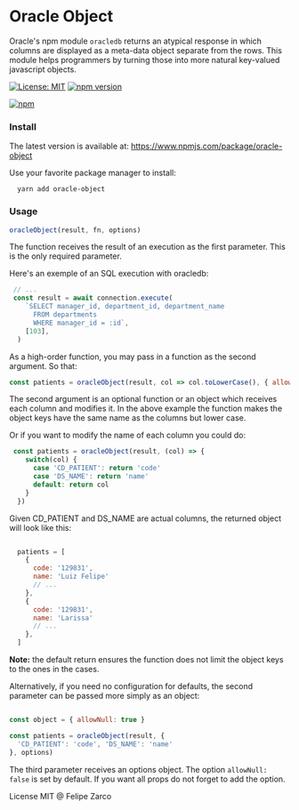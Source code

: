 
# Oracle Object

Oracle's npm module `oracledb` returns an atypical response in which columns are displayed as a meta-data object separate from the rows. This module helps programmers by turning those into more natural key-valued javascript objects.

[![License: MIT](https://img.shields.io/badge/License-MIT-blue.svg)](https://opensource.org/licenses/MIT) [![npm version](https://badge.fury.io/js/oracle-object.svg)](https://badge.fury.io/js/oracle-object)

[![npm](https://nodei.co/npm/oracle-object.png)](https://www.npmjs.com/package/oracle-object)

### Install

The latest version is available at: https://www.npmjs.com/package/oracle-object

Use your favorite package manager to install:

```
  yarn add oracle-object
```

### Usage

```javascript
oracleObject(result, fn, options)
```

The function receives the result of an execution as the first parameter. This is the only required parameter.


Here's an exemple of an SQL execution with oracledb:

```javascript
 // ...
 const result = await connection.execute(
    `SELECT manager_id, department_id, department_name
      FROM departments
      WHERE manager_id = :id`,
    [103], 
  )
```

As a high-order function, you may pass in a function as the second argument. So that:

```javascript
const patients = oracleObject(result, col => col.toLowerCase(), { allowNull: true }) 
```

The second argument is an optional function or an object which receives each column and modifies it. In the above example the function makes the object keys have the same name as the columns but lower case.

Or if you want to modify the name of each column you could do:

```javascript
 const patients = oracleObject(result, (col) => {
    switch(col) {
      case 'CD_PATIENT': return 'code'
      case 'DS_NAME': return 'name'
      default: return col
    }
  })

```
Given CD_PATIENT and DS_NAME are actual columns, the returned object will look like this:

```javascript

  patients = [
    {
      code: '129831',
      name: 'Luiz Felipe'
      // ...
    },
    {
      code: '129831',
      name: 'Larissa'
      // ...
    },
  ]

```

**Note:** the default return ensures the function does not limit the object keys to the ones in the cases.

Alternatively, if you need no configuration for defaults, the second parameter can be passed more simply as an object:

```javascript

const object = { allowNull: true }

const patients = oracleObject(result, {
  'CD_PATIENT': 'code', 'DS_NAME': 'name'
}, options)

```

The third parameter receives an options object. The option `allowNull: false` is set by default. If you want all props do not forget to add the option.

License MIT @ Felipe Zarco


